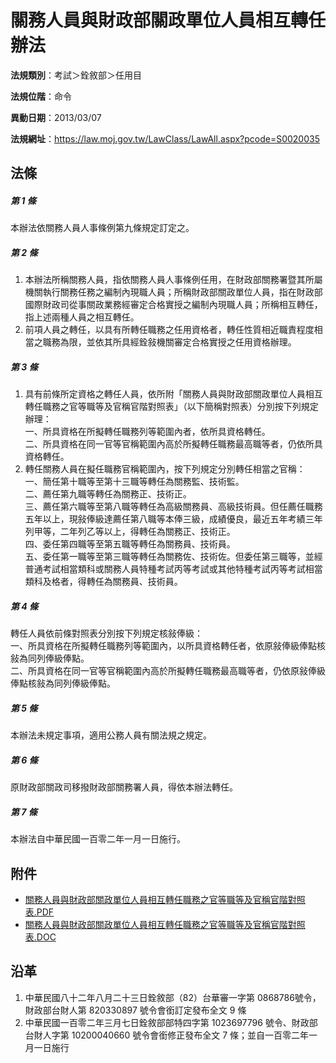 # 關務人員與財政部關政單位人員相互轉任辦法




**法規類別**：考試＞銓敘部＞任用目

**法規位階**：命令

**異動日期**：2013/03/07  

**法規網址**：https://law.moj.gov.tw/LawClass/LawAll.aspx?pcode=S0020035



## 法條
##### 第 1 條
本辦法依關務人員人事條例第九條規定訂定之。

##### 第 2 條
1. 本辦法所稱關務人員，指依關務人員人事條例任用，在財政部關務署暨其所屬機關執行關務任務之編制內現職人員；所稱財政部關政單位人員，指在財政部國際財政司從事關政業務經審定合格實授之編制內現職人員；所稱相互轉任，指上述兩種人員之相互轉任。
1. 前項人員之轉任，以具有所轉任職務之任用資格者，轉任性質相近職責程度相當之職務為限，並依其所具經銓敍機關審定合格實授之任用資格辦理。

##### 第 3 條
1. 具有前條所定資格之轉任人員，依所附「關務人員與財政部關政單位人員相互轉任職務之官等職等及官稱官階對照表」（以下簡稱對照表）分別按下列規定辦理：  
一、所具資格在所擬轉任職務列等範圍內者，依所具資格轉任。  
二、所具資格在同一官等官稱範圍內高於所擬轉任職務最高職等者，仍依所具資格轉任。
1. 轉任關務人員在擬任職務官稱範圍內，按下列規定分別轉任相當之官稱：  
一、簡任第十職等至第十三職等轉任為關務監、技術監。  
二、薦任第九職等轉任為關務正、技術正。  
三、薦任第六職等至第八職等轉任為高級關務員、高級技術員。但任薦任職務五年以上，現敍俸級達薦任第八職等本俸三級，成績優良，最近五年考績三年列甲等，二年列乙等以上，得轉任為關務正、技術正。  
四、委任第四職等至第五職等轉任為關務員、技術員。  
五、委任第一職等至第三職等轉任為關務佐、技術佐。但委任第三職等，並經普通考試相當類科或關務人員特種考試丙等考試或其他特種考試丙等考試相當類科及格者，得轉任為關務員、技術員。

##### 第 4 條
轉任人員依前條對照表分別按下列規定核敍俸級：  
一、所具資格在所擬轉任職務列等範圍內，以所具資格轉任者，依原敍俸級俸點核敍為同列俸級俸點。  
二、所具資格在同一官等官稱範圍內高於所擬轉任職務最高職等者，仍依原敍俸級俸點核敍為同列俸級俸點。

##### 第 5 條
本辦法未規定事項，適用公務人員有關法規之規定。

##### 第 6 條
原財政部關政司移撥財政部關務署人員，得依本辦法轉任。

##### 第 7 條
本辦法自中華民國一百零二年一月一日施行。
## 附件
* [關務人員與財政部關政單位人員相互轉任職務之官等職等及官稱官階對照表.PDF](https://law.moj.gov.tw/LawClass/LawGetFile.ashx?FileId=0000235474)
* [關務人員與財政部關政單位人員相互轉任職務之官等職等及官稱官階對照表.DOC](https://law.moj.gov.tw/LawClass/LawGetFile.ashx?FileId=0000126068)
## 沿革
1. 中華民國八十二年八月二十三日銓敘部（82）台華審一字第 0868786號令，財政部台財人第 820330897 號令會銜訂定發布全文 9 條
1. 中華民國一百零二年三月七日銓敘部部特四字第 1023697796 號令、財政部台財人字第 10200040660  號令會銜修正發布全文 7  條；並自一百零二年一月一日施行
